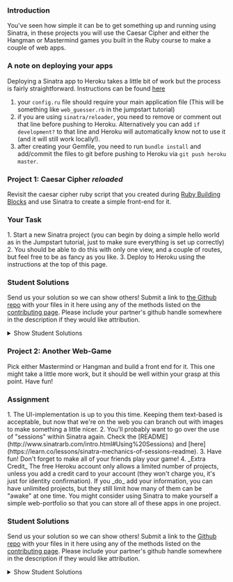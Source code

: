 ### Introduction

You've seen how simple it can be to get something up and running using Sinatra, in these projects you will use the Caesar Cipher and either the Hangman or Mastermind games you built in the Ruby course to make a couple of web apps.

### A note on deploying your apps
Deploying a Sinatra app to Heroku takes a little bit of work but the process is fairly straightforward. Instructions can be found [here](https://devcenter.heroku.com/articles/rack#sinatra)

1. your `config.ru` file should require your main application file (This will be something like `web_guesser.rb` in the jumpstart tutorial)
2. if you are using `sinatra/reloader`, you need to remove or comment out that line before pushing to Heroku.  Alternatively you can add `if development?` to that line and Heroku will automatically know not to use it (and it will still work locally!).
3. after creating your Gemfile, you need to run `bundle install` and add/commit the files to git before pushing to Heroku via `git push heroku master`.

### Project 1: Caesar Cipher _reloaded_

Revisit the caesar cipher ruby script that you created during [Ruby Building Blocks](https://www.theodinproject.com/courses/ruby-programming/lessons/ruby-building-blocks) and use Sinatra to create a simple front-end for it.

### Your Task

<div class="lesson-content__panel" markdown="1">
1. Start a new Sinatra project (you can begin by doing a simple hello world as in the Jumpstart tutorial, just to make sure everything is set up correctly)
2. You should be able to do this with only one view, and a couple of routes, but feel free to be as fancy as you like.
3. Deploy to Heroku using the instructions at the top of this page.
</div>

### Student Solutions
Send us your solution so we can show others! Submit a link to [the Github repo](https://github.com/TheOdinProject/curriculum/blob/master/rails_programming/sinatra/project_sinatra.md) with your files in it here using any of the methods listed on the [contributing page](http://github.com/TheOdinProject/curriculum/blob/master/contributing.md).  Please include your partner's github handle somewhere in the description if they would like attribution.

<details markdown="block">
  <summary> Show Student Solutions </summary>

* Add your solution below this line!
* fossegrim's Solution [Live] (https://sheltered-inlet-54266.herokuapp.com/)
* Nasser Abachi's Solution [Github](https://github.com/abachi/caesar_cipher) - [Live](https://shielded-island-76960.herokuapp.com/)
* BShowen's Solution [Github](https://github.com/BShowen/ruby_CaesarCipher) - [Live](https://sinatra-ruby-cipher.herokuapp.com/)
* Vedant's Solution [Github](https://github.com/vedantshetty/Odin_Project_Code/tree/master/Ruby%20On%20Rails/Sinatra/Caesar%20Cipher) - [Live](https://whispering-stream-93717.herokuapp.com/)
* Ians Solution [Github](https://github.com/IanMKesler/caesar_cipher) - [Live](https://stark-scrubland-86790.herokuapp.com)
* Chris' Solution [Github](https://github.com/CSalois114/project_caesar_cipher) - [Live](https://mysterious-badlands-40427.herokuapp.com/)
* Uzay-G's solution [Github](https://github.com/Uzay-G/simple-cipher) - [Live](https://caesar-ciphers.herokuapp.com/)
* Onur Temiz's Solution [Github](https://github.com/temizonur/ceasar_cipher) - [Heroku](https://afternoon-taiga-26969.herokuapp.com/)
* Airi Chow's Solution [Github](https://github.com/airi-14x/TheOdinProject-Sinastra-and-Basic-Rails/tree/master/sinatra/caesar_cipher) [Heroku](https://fast-crag-35094.herokuapp.com)
* Kevin Vuong's Solution [Github](https://github.com/fffear/caesar_cipher_application) - [Live](https://obscure-atoll-85647.herokuapp.com/)
* Braxton Lemmon's Solution [Github](https://github.com/braxtonlemmon/caesar_cipher_reloaded) - [Live](https://safe-shelf-68210.herokuapp.com/)
* Rudi Boshoff's Solution [Github](https://github.com/RudiBoshoff/rails-exercises/tree/master/sinatra/caesar-cipher) - [Live](https://mighty-atoll-97084.herokuapp.com/)
* Learnsometing's Solution [Github](https://github.com/learnsometing/Sinatra-Caesar_Cipher) - [Live](https://learnsometing-caesar-cipher.herokuapp.com/)
* Chris Wegscheid's Solution [GitHub](https://github.com/cwegscheid08/caesar_cipher) - [Live](https://secure-escarpment-83147.herokuapp.com)
* Smetanca52's Solution [GitHub](https://github.com/Smetanca52/sinatra_project) - [Live](https://boiling-refuge-38884.herokuapp.com/)
* Jason McKee's Solution [GitHub](https://github.com/jttmckee/sinatra-caesar-cipher) - [Live](https://limitless-wave-11721.herokuapp.com)
* Stefano Merazzi's Solution [GitHub](https://github.com/ste001/caesar-cipher-reloaded) - [Live](https://fathomless-savannah-14730.herokuapp.com/)
* prw001's Solution [Github](https://github.com/prw001/sinatra_games_suite) - [Live](https://safe-peak-15193.herokuapp.com/)
* Dennis Cope's Solution [Github](https://github.com/coped/sinatra-caesar-cipher) - [Live](https://lit-brook-15767.herokuapp.com/)
* Malaika's Solution [Github](https://github.com/malaikaMI/Sinatra_ceaser_cipher)
* Max Garber's solution [GitHub](https://github.com/bubblebooy/Sinatra_Caesar_Cipher) - [Live](https://gentle-meadow-83909.herokuapp.com/)
* Btreim's solution [GitHub](https://github.com/btreim/sinatra) [Live](https://cryptic-tundra-83691.herokuapp.com)
* Nathan Sherburne's solution [GitHub](https://github.com/nathansherburne/caesar_cypher_reloaded) - [Live](https://glacial-springs-63073.herokuapp.com/)
* Jon Yoo's solution [GitHub](https://github.com/jonyoowa/caeser-cipher-reloaded) - [Live](https://secure-oasis-76384.herokuapp.com/)
* Samuel Master's solution[Github](https://github.com/redeyetuning/sin_caeser) - [Live](https://murmuring-river-12342.herokuapp.com)
* Javier Machin's solution[Github](https://github.com/Javier-Machin/caesar_cipher_app) - [Live](https://secret-sands-76856.herokuapp.com/)
* Isil Donmez's solution[Github](https://github.com/isildonmez/Caesar-Cipher) - [Live](https://caesar-cipher-.herokuapp.com/)
* 0zra's Solution [Github](https://github.com/0zra/heroku_caesar) - [Live](https://gentle-falls-67644.herokuapp.com/)
* Ovsjah Schweinefresser's Solution [Github](https://github.com/Ovsjah/caesar_cipher_reloaded) - [Live](https://peaceful-sea-47272.herokuapp.com/)
* Lucas Bicudo's Solution [Github](https://github.com/lucbic/cipher) - [Live](https://lit-tor-29929.herokuapp.com/)
* Jmooree30's Solution [Github](https://github.com/jmooree30/sinatra_cipher.git) - [Live](https://desolate-citadel-27669.herokuapp.com/)
* [Andrew's solution](https://cryptic-stream-18377.herokuapp.com/) - [Source](https://github.com/andrewr224/cipher)
* Raiko's solution [Github](https://github.com/Cypher0/caesar) - [Live](https://rocky-waters-74257.herokuapp.com/)
* theghall's solution [Github](https://github.com/theghall/sinatra-caesar) - [Live](https://arcane-temple-35414.herokuapp.com/)
* Kasey Z's solution [GitHub](https://github.com/kasey-z/caesar_cipher_reloaded) - [Live](https://hidden-wildwood-20236.herokuapp.com/)
* Jonathan Yiv's solution [GitHub](https://github.com/JonathanYiv/caesar_cipher) - [Live](https://lit-woodland-76112.herokuapp.com/)
* jdrobertso's solution [source code](https://github.com/jdrobertso/cipher_site) - [Live](https://hidden-meadow-77860.herokuapp.com/)
* Clayton Sweeten's solution [source code](https://github.com/cjsweeten101/OdinProjects/tree/master/sinatra/caesar_reloaded) - [Live](https://boiling-crag-42204.herokuapp.com/)
* MGiagante's solution [source code](https://github.com/mgiagante/caesar_cipher_sinatra) - [Live](https://arcane-chamber-58799.herokuapp.com)
* justinckim3's solution [source code](https://github.com/justinckim3/sinatra-project) - [Live](https://sinatra-projects.herokuapp.com/caesar-cipher)
* Adsy430's solution [source code](https://github.com/adampal/caesar_reloaded) - [Live](https://mighty-river-58119.herokuapp.com)
* holdercp's solution [Source code](https://github.com/holdercp/caesar_cipher_sinatra) - [Live](https://glacial-falls-15610.herokuapp.com/)
* Nikolay Dyulgerov's solution [github](https://github.com/NicolayD/sinatra-odin) - [see it on the web](https://sinatra-odin.herokuapp.com/)
* jfonz412's solution [github](https://github.com/jfonz412/caesar_online)
* OlehSliusar's solution: [Live](https://caesar-cipher-reloaded-0.herokuapp.com/) - [Source code](https://github.com/OlehSliusar/caesar_cipher_reloaded)
* mindovermiles262's [caesar cipher](https://fast-citadel-19591.herokuapp.com/) - [github](https://github.com/mindovermiles262/caesar-cipher)
* Jordan Ellis-Lynch's [solution](https://blooming-ravine-82875.herokuapp.com/).
* ToTenMilan's solution [github](https://github.com/ToTenMilan/the_odin_project/tree/master/rails/sinatra/caesar_cipher)
* nmac's solution [github](https://github.com/nmacawile/sinatra_converted_projects) / [heroku](https://infinite-scrubland-80707.herokuapp.com/caesarcipher)
* Ayushka's solution [github](https://github.com/ayushkamadji/caesar_cipher)
* Orlando's solution [github](https://github.com/orlandodan14/Ruby-on-Rails/tree/master/Sinatra/caesar_cipher) / [see it on the web](https://sheltered-mountain-39747.herokuapp.com/caesar_cipher.erb)
* Chad Kreutzer's solution [github](https://github.com/ChadKreutzer/sinatra_cipher) / [see it on the web](https://salty-hamlet-78507.herokuapp.com/)
* yilmazgunalp's solution [github](https://github.com/yilmazgunalp/RoR/tree/master/Sinatra/caesar_chiper) / [see it on the web](https://gentle-everglades-11877.herokuapp.com/)
* RichJDSmith's solution [github](https://github.com/richjdsmith/sinatra_caeser) / [see it on the web](https://secret-shelf-31692.herokuapp.com)
* John Phelps's solution [github](https://github.com/jphelps413/odin-sinatra-caesar) / [see it on the web](https://jphelps413-sinatra-caesar.herokuapp.com/)
* Yash Anand's solution [github](https://github.com/yashanand1910/sinatra-project) / [see it on web](http://caesar-cipher2.herokuapp.com)
* Jib's solution [github](https://github.com/NuclearMachine/odin_rails/tree/master/sinatra_proj) / [see it on web](https://damp-plateau-50624.herokuapp.com/)
* leosoaivan's solution [github](https://github.com/leosoaivan/sinatra_cipher) / [see it on the web](https://morning-mesa-70245.herokuapp.com/)
* bcasadei's solution [github](https://github.com/bcasadei/caesar_cipher_reloaded) / [see it on the web](https://caesar-cipher-reloaded.herokuapp.com/)
* codyloyd's solution [github](https://github.com/codyloyd/sinatra-translator) / [see it on the web](https://cryptic-reaches-55962.herokuapp.com/)
* Oscar Y.'s solution [github](https://github.com/mysteryihs/caesar_cipher) / [see it on the web](https://dry-retreat-16146.herokuapp.com/)
* J-kaizen's solution [github](https://github.com/J-kaizen/TheOdinProject/tree/master/Rails/sinatra)
* chrisnorwood's solution [github](https://github.com/chrisnorwood/caesar-web) / [see it on the web](https://sinatra-caesar-cipher.herokuapp.com/)
* Jiazhi Guo's solution [github](https://github.com/jerrykuo7727/caesar_cipher) / [see it on the web](https://caesar-cipher-by-jiazhi.herokuapp.com/)
* AaronGerry's solution [github](https://github.com/AaronGerry/web_guesser) / [see it on the web](https://hidden-taiga-21991.herokuapp.com/)
* Shala Qweghen's solution [github](https://github.com/ShalaQweghen/ceasar_cipher) / [see it on the web](https://dry-refuge-52478.herokuapp.com/)
* Derek Kwong's solution [github](https://github.com/dckwong/CaesarCipher) / [see it on the web](https://caesarcipherapp.herokuapp.com/)
* Chris Chambers' solution [github](https://github.com/chrisgchambers/caesar_cipher) / [see it on the web](https://salty-beach-27561.herokuapp.com/)
* Amrr Bakry's solution [github](https://github.com/Amrrbakry/rails_the_odin_project/tree/master/ceasar_cipher) / [see it on the web](https://calm-wave-18087.herokuapp.com/)
* csrail's solution [github](https://github.com/csrail/caesar-cipher-sinatra) / [see it on the web](https://csrail-caesar-cipher.herokuapp.com/)
* DV's solution [github](https://github.com/dvislearning/caesar_cipher/tree/master/lib) / [see it on the web](https://quiet-cove-96544.herokuapp.com/)
* Austin's solution [github](https://github.com/CouchofTomato/ceasar_cipher_sinatra) / [see it on the web](https://couch-cipher.herokuapp.com/)
* Miguel Herrera's solution [github](https://github.com/migueloherrera/sinatra-projects) / [see it on the web](https://floating-meadow-84284.herokuapp.com/caesar_cipher)
* at0micr3d's solution - [github](https://github.com/at0micr3d/sinatra-caesar-cipher) / [see it on the web](https://pure-tundra-73618.herokuapp.com/)
* Tom Westerhout's solution [Github](https://github.com/Westw00d/Caesar-Cipher) / [see it on the web](http://thawing-headland-68994.herokuapp.com/)
* Jerry Gao's solution [github](https://github.com/blackwright/odin/tree/master/sinatra_caesar_cipher) / [see it on the web](https://caesar-cipher-sinatra.herokuapp.com/)
* Sophia Wu's solution [github](https://github.com/SophiaLWu/sinatra-caesar-cipher) / [see it on the web](https://shielded-temple-74302.herokuapp.com/)
* Samuel Langenfeld's solution [github](https://github.com/SamuelLangenfeld/sinatra_caesar_cipher) / [see it on the web](http://langenfeld-caesar-cipher.herokuapp.com/)
* Kyle Thomson's solution [github](https://github.com/idynkydnk/portfolio_heroku) / [see it on the web](https://portfolio-heroku-kyle.herokuapp.com/caesar_cipher)
* Jonathan Marks's solution [github](https://github.com/johnjmarks4/sinatra) / [see it on the web](https://warm-springs-12433.herokuapp.com/)
* Luján Fernaud's solution [github](https://github.com/lujanfernaud/sinatra-caesar-cipher) / [see it on the web](https://sinatra-caesar.herokuapp.com/)
* Austin Norman's solution [github](https://github.com/austinnormancore/sinatra_caesar_cipher/blob/master/caesar_cipher.rb) / [see it on the web](https://obscure-ocean-55550.herokuapp.com/)
* Anistor86's solution [github](https://github.com/anistor86/sinatra_caesar_cipher) / [see it on the web](https://pure-retreat-21723.herokuapp.com/)
* Oliver Curting's solution [GitHub](https://github.com/Curting/web_guesser) / [see it on the web](https://sinatra-web-guesser.herokuapp.com/)
* Jeff Jubin's solution [GitHub](https://github.com/jeff1st/sinatra_games) / [see it on the web](https://quiet-beach-81520.herokuapp.com/cipher)
* Punnadittr's solution [GitHub](https://github.com/punnadittr/sinatra_caesar) / [see it on the web](https://radiant-journey-40824.herokuapp.com/)
* Agon's solution [Github](https://github.com/AgonIdrizi/Caesar_Cipher_SInatra) / [see it on the web](https://caesar-cipher-sinatra-app.herokuapp.com/)
* Jamesredux's solution [Github](https://github.com/Jamesredux/sinatra_portfolio) / [see it on the web](https://jredux-sinatra.herokuapp.com/)
* Areeba's solution [github](https://github.com/AREEBAISHTIAQ/sinatra)/ [see it on the web](https://sinatra-.herokuapp.com/)
* ParamagicDev's solution [Github](https://github.com/ParamagicDev/sinatra_cipher) / [See it on the web](https://dry-ridge-75791.herokuapp.com)
* bchalman's solution [Github](https://github.com/bchalman/sinatra_caesar_cipher)
* Tommy's solution [Github](https://github.com/hoangtommy/sinatra_caesar_cipher) / [Live](https://still-forest-86955.herokuapp.com)
* Slaven's solution [Github](https://github.com/Everdrought/sinatra_caesar_cypher) / [See it on the web](https://cryptic-earth-54812.herokuapp.com/)
* Alex's solution (portfolio) [Github](https://github.com/alexcorremans/sinatra_projects) / [See it on the web](https://blooming-woodland-49549.herokuapp.com/caesar_cipher)
* Leila Alderman's solution [GitHub](https://github.com/leila-alderman/caesar_cipher) / [Heroku](https://stormy-sea-24508.herokuapp.com/)
* JamCry's Solution [GitHub](https://github.com/jamcry/sinatra-caesar-cipher) - [Live on Heroku](https://jamcry-caesar-cipher.herokuapp.com/)
* vanny96's Solution [GitHub](https://github.com/vanny96/sinatra_projects) - [Heroku](https://peaceful-fjord-85935.herokuapp.com/)
* Vitaly Osipov's Solution [GitHub](https://github.com/vi7ali/caesar-sinatra) - [Heroku](https://immense-mountain-15356.herokuapp.com/)
* Alex Krewson's Solution [GitHub](https://github.com/alexkrewson/sinatra_caesar_cipher) - [Heroku](https://pure-garden-70536.herokuapp.com/)
* HSaad's Solution [GitHub](https://github.com/HSaad/caesar-cipher) - [Heroku](https://stormy-eyrie-38792.herokuapp.com/)
* Robert Dunbar's Solution [GitHub](https://github.com/RobertDunbar/sinatra/tree/master/games) - [Heroku](https://lit-refuge-73632.herokuapp.com/)
* Leo Holanda's Solution [Github](https://github.com/leo-holanda/sinatra_caesar_cipher) - [See it on the web](https://protected-dusk-87027.herokuapp.com)
* Carlos Diaz's Solution [GitHub](https://github.com/bycdiaz/caesar-cipher-reloaded) - [Heroku](https://hidden-springs-00448.herokuapp.com/)
* guacamobley's Solution [Github](https://github.com/guacamobley/caesar-cipher-webapp) - [Heroku](https://guacamobley-caesar-cipher.herokuapp.com)
</details>

### Project 2: Another Web-Game

Pick either Mastermind or Hangman and build a front end for it.  This one might take a little more work, but it should be well within your grasp at this point.  Have fun!

### Assignment

<div class="lesson-content__panel" markdown="1">
1. The UI-implementation is up to you this time.  Keeping them text-based is acceptable, but now that we're on the web you can branch out with images to make something a little nicer.
2. You'll probably want to go over the use of "sessions" within Sinatra again.  Check the [README](http://www.sinatrarb.com/intro.html#Using%20Sessions) and [here](https://learn.co/lessons/sinatra-mechanics-of-sessions-readme).
3. Have fun!  Don't forget to make all of your friends play your game!
4. _Extra Credit_ The free Heroku account only allows a limited number of projects, unless you add a credit card to your account (they won't charge you, it's just for identity confirmation). If you _do_ add your information, you can have unlimited projects, but they still limit how many of them can be "awake" at one time. You might consider using Sinatra to make yourself a simple web-portfolio so that you can store all of these apps in one project.
</div>

### Student Solutions
Send us your solution so we can show others! Submit a link to the [Github repo](https://github.com/TheOdinProject/curriculum/blob/master/rails_programming/sinatra/project_sinatra.md) with your files in it here using any of the methods listed on the [contributing page](http://github.com/TheOdinProject/curriculum/blob/master/contributing.md).  Please include your partner's github handle somewhere in the description if they would like attribution.

<details markdown="block">
  <summary> Show Student Solutions </summary>

* Add your solution below this line!
* Nasser Abachi's Solution [Github](https://github.com/abachi/mastermind) - [Live](https://stark-sands-24734.herokuapp.com/)
* BShowen's Solutuon [Github](https://github.com/BShowen/sinatra_mastermind_game) - [Live](https://bradley-mastermind.herokuapp.com/)
* Chris' Solution [Github](https://github.com/CSalois114/project_sinatra_mastermind) - [Live](https://sinatra-mastermind-chris.herokuapp.com/)
* Vedant's Solution: [Github](https://github.com/vedantshetty/Odin_Project_Code/tree/master/Ruby%20On%20Rails/Sinatra/mastermind) - [Live](https://cryptic-plateau-69277.herokuapp.com/)
* Ian's Solution (Mastermind) [Github](https://github.com/IanMKesler/sinatra_mastermind)
* J C Gollnick's Solution (Hangman) [GitLab](https://gitlab.com/jcgollnick/hangman) [Live](http://www.jcgollnick.vip/hangman)
* Sherman's Solution [Github](https://github.com/shermansjliu/sinatra) - [Live](https://radiant-beach-22046.herokuapp.com)
* Kevin Vuong's Solution [Github](https://github.com/fffear/sinatra_hangman) - [Live](https://immense-basin-91290.herokuapp.com/)
* Braxton Lemmon's Solution [GitHub](https://github.com/braxtonlemmon/mastermind-sinatra) - [Live](https://mighty-island-47536.herokuapp.com/)
* Learnsometing's Solution [GitHub](https://github.com/learnsometing/Sinatra-Hangman)
* Chris Wegscheid's Solution [GitHub](https://github.com/cwegscheid08/hangman) - [Live](https://peaceful-taiga-48900.herokuapp.com/?)
* Smetanca52's Solution [GitHub](https://github.com/Smetanca52) - [Live](https://radiant-earth-83625.herokuapp.com/)
* Jason McKee's Solution [GitHub](https://github.com/jttmckee/sinatra-hangman) - [Live](https://agile-coast-84094.herokuapp.com)
* prw001's Solution [GitHub](https://github.com/prw001/sinatra_games_suite) - [Live](https://safe-peak-15193.herokuapp.com/)
* Dennis Cope's Solution [GitHub](https://github.com/coped/sinatra-hangman) - [Live](https://radiant-caverns-76040.herokuapp.com/)
* Brendan Tang's solution (Hangman) [GitHub](https://github.com/brendantang/hangman-sinatra) - [Live](https://radiant-temple-25499.herokuapp.com/)
* Max Garber's solution (Hangman) [GitHub](https://github.com/bubblebooy/Sinatra_Hangman) - [Live](https://floating-atoll-54622.herokuapp.com/)
* Nathan Sherburne's solution (Hangman) [GitHub](https://github.com/nathansherburne/caesar_cypher_reloaded) - [Live](https://glacial-springs-63073.herokuapp.com/)
* Btreims's solution (Hangman) [GitHub](https://github.com/btreim/hangman_reboot) - [Live](https://protected-ocean-55660.herokuapp.com/)
* Jon Yoo's solution (Hangman) [GitHub](https://github.com/jonyoowa/hangman-sinatra) - [Live](https://rocky-sea-27959.herokuapp.com/)
* Samuel Masters's solution (Mastermind)[GitHub](https://github.com/redeyetuning/sin_mastermind)[Live](https://polar-gorge-27519.herokuapp.com/)
* Javier Machin's solution (Hangman)[GitHub](https://github.com/Javier-Machin/hangman_app)[Live](https://whispering-woodland-74608.herokuapp.com/)
* 0zra's solution (Mastermind)[GitHub](https://github.com/0zra/heroku_mastermind)
* Roman Alenskiy's solution (Hangman) [GitHub](https://github.com/romalenskiy/web_hangman) - [Heroku](https://web-hangman.herokuapp.com/)
* Isil Donmez's solution(Hangman)[GitHub](https://github.com/isildonmez/hangman_reloaded)[Live](https://hangman-reloaded.herokuapp.com/)
* Ovsjah Schweinefresser's Solution (Hangman) [GitHub](https://github.com/Ovsjah/hangman_on_web) - [Live](https://warm-inlet-77219.herokuapp.com/game)
* Lucas Bicudo's Solution (Hangman) [GitHub](https://github.com/lucbic/hangman) - [Live](https://lit-garden-60308.herokuapp.com/)
* Jmooree30's solution (Hangman) [GitHub](https://github.com/jmooree30/Sinatra_hangman.git) - [Live](https://gentle-waters-29359.herokuapp.com/)
* [Andrew's solution (Mastermind)](https://rocky-wildwood-37033.herokuapp.com/) - [Source](https://github.com/andrewr224/mastermind_reload)
* Raiko's solution (Mastermind) [GitHub](https://github.com/Cypher0/mastermind) - [Live](https://damp-brook-36728.herokuapp.com/)
* theghall's solution (Mastermind) [GitHub](https://github.com/theghall/sinatra-mastermind) - [Live](https://safe-eyrie-38662.herokuapp.com/)
* Kasey Z's solution (Mastermind) [Source Code](https://github.com/kasey-z/mastermind_reloaded) - [Live](https://frozen-falls-49194.herokuapp.com//)
* Jonathan Yiv's solution (Hangman) [Source Code](https://github.com/JonathanYiv/hangman) - [Live](https://infinite-river-55923.herokuapp.com/)
* Clayton Sweeten's solution (Hangman)[source code](https://github.com/cjsweeten101/OdinProjects/tree/master/sinatra/hangman_reloaded) - [Live](https://serene-dusk-67079.herokuapp.com/)
* justinckim3's solution [source code](https://github.com/justinckim3/sinatra-project) - [Live](https://sinatra-projects.herokuapp.com/hangman)
* Adsy430's solution [Source code](https://github.com/adampal/hangman) - [Live](https://fierce-gorge-46516.herokuapp.com/?restart=true)
* holdercp's solution [Source code](https://github.com/holdercp/hangman-sinatra) - [Live](https://thawing-cliffs-47023.herokuapp.com/)
* Nikolay Dyulgerov's solution (Hangman) [GitHub](https://github.com/NicolayD/sinatra-odin) - [See it on the web](https://sinatra-odin.herokuapp.com/)
* jfonz412's solution (hangman)[GitHub](https://github.com/jfonz412/hangman_online)
* mindovermiles262's (Mastermind) [GitHub](https://rocky-tor-31467.herokuapp.com/) - [GitHub](https://github.com/mindovermiles262/mastermind)
* Jordan Ellis-Lynch's [GitHub](https://github.com/jordy-el/sinatra_hangman) - ([Heroku](https://floating-mountain-38019.herokuapp.com/))
* ToTenMilan's solution (Mastermind) [GitHub](https://github.com/ToTenMilan/the_odin_project/tree/master/rails/sinatra/mastermind) - [See it on the web](http://mastermindbymilan.herokuapp.com)
* nmac's solution (Mastermind) [GitHub](https://github.com/nmacawile/sinatra_converted_projects) - [Heroku](https://infinite-scrubland-80707.herokuapp.com/mastermind)
* Ayushka's solution: Mastermind [GitHub](https://github.com/ayushkamadji/master_mind_sinatra) - [See it on the web](https://afternoon-escarpment-72597.herokuapp.com/)
* Orlando's solution: Hangman, Mastermind, others [GitHub](https://github.com/orlandodan14/Ruby-on-Rails/tree/master/Sinatra/web_portafolio) - [See it on the web](https://sheltered-mountain-39747.herokuapp.com/)
* yilmazgunalp's solution - Hangman: [GitHub](https://github.com/yilmazgunalp/RoR/tree/master/hangman) - [See it on the web](https://hidden-hamlet-76819.herokuapp.com/)
* leosoaivan's solution - Hangman: [GitHub](https://github.com/leosoaivan/sinatra_hangman) - [See it on the web](https://fierce-island-53975.herokuapp.com/)
* Jib's solution [GitHub](https://github.com/NuclearMachine/odin_rails/tree/master/sinatra_proj) - [see it on web](https://damp-plateau-50624.herokuapp.com/)
* codyloyd's solution - MasterMind: [GitHub](https://github.com/codyloyd/sinatra-codebreaker) - [See it on the web](https://crafty-breaker-4567.herokuapp.com/) Hangman: [GitHub](https://github.com/codyloyd/hangman) - [See it on the web](https://subtle-wording-4567.herokuapp.com/)
* Martin's sulution - MasterMind: [GitHub](https://github.com/mtsafer/MasterMind-Online) - [See it on the web](https://cryptic-caverns-91319.herokuapp.com) Hangman: [GitHub](https://github.com/mtsafer/hangman-online) - [See it on the web](https://stormy-shelf-89128.herokuapp.com)]
* Oscar Y.'s solution - Hangman: [GitHub](https://github.com/mysteryihs/hangman/) - [See it on the web](https://radiant-earth-86956.herokuapp.com/)
* chrisnorwood's solution - Hangman: [GitHub](https://github.com/chrisnorwood/wordguess-web) - [See it on the web](https://sinatra-guessing-game.herokuapp.com/)
* Jiazhi Guo's solution - Hangman: [GitHub](https://github.com/jerrykuo7727/hangman) - [See it on the web](https://hangman-by-jiazhi.herokuapp.com/)
* Diego V.'s solution - MasterMind: [GitHub](https://github.com/Dieblax/mastermind-sinatra) - [See it on the web](https://mastermindforvikings.herokuapp.com/)
* Shala Qweghen's solution - MasterMind: [GitHub](https://github.com/ShalaQweghen/another_web_game) - [See it on the web](https://warm-hamlet-61859.herokuapp.com/) Hangman: [GitHub](https://github.com/ShalaQweghen/web_game) - [See it on the web](https://evening-fortress-95446.herokuapp.com/)
* Derek Kwong's solution - Hangman: [GitHub](https://github.com/dckwong/Hangman) - [See it on the web](https://dkhangman.herokuapp.com/)
* Amrr Bakry's solution - Hangman: [GitHub](https://github.com/Amrrbakry/rails_the_odin_project/tree/master/sinatra_hangman) - [See it on the web](https://polar-brushlands-32644.herokuapp.com/)
* csrail's solution - Hangman: [GitHub](https://github.com/csrail/hangman-sinatra) - [See it on the web](https://csrail-hangman.herokuapp.com/)
* DV's solution - Hangman: [GitHub](https://github.com/dvislearning/hangman_sinatra) - [See it on the web](https://secret-escarpment-36246.herokuapp.com/)
* Austin's solution - Hangman: [GitHub](https://github.com/CouchofTomato/hangman_sinatra) - [See it on the web](https://couch-hangman.herokuapp.com/)
* Miguel Herrera's solution - Hangman: [GitHub](https://github.com/migueloherrera/sinatra-projects) - [See it on the web](https://floating-meadow-84284.herokuapp.com/hangman)
* at0micr3d's solution - Hangman: [GitHub](https://github.com/at0micr3d/interrobang-man) - [See it on the web](https://sheltered-scrubland-38921.herokuapp.com/)
* Tom Westerhout's solution - Webguesser: [GitHub](https://github.com/Westw00d/Web-Guesser) - [See it on the web](http://shrouded-waters-66767.herokuapp.com/)
* Jerry Gao's solution - Hangman: [GitHub](https://blackwright-hangman.herokuapp.com/) - [See it on the web](https://github.com/blackwright/odin/tree/master/sinatra_hangman)
* Sophia Wu's solution - Hangman: [GitHub](https://github.com/SophiaLWu/sinatra-hangman) - [See it on the web](https://shielded-lowlands-85300.herokuapp.com/)
* Samuel Langenfeld's solution - Hangman: [GitHub](https://github.com/SamuelLangenfeld/sinatra_hangman) - [See it on the web](http://langenfeld-hangman.herokuapp.com/)
* Kyle Thomson's solution - Hangman: [GitHub](https://github.com/idynkydnk/portfolio_heroku) - [See it on the web](https://portfolio-heroku-kyle.herokuapp.com/hangman)
* Jonathan Marks's solution - MasterMind: [GitHub](https://github.com/johnjmarks4/mastermind_reloaded) - [See it on the web](https://arcane-shelf-92558.herokuapp.com/)
* Luján Fernaud's solution [GitHub](https://github.com/lujanfernaud/sinatra-countries-hangman) - [See it on the web](https://sinatra-countries-hangman.herokuapp.com/)
* Pat's solution - Mastermind: [GitHub](https://github.com/Pat878/Sinatra_Mastermind) - [See it on the web](https://sleepy-island-52915.herokuapp.com/)
* Austin Norman's solution - Hangman: [GitHub](https://github.com/austinnormancore/hangmansinatra) - [See it on the web](https://secure-ridge-15084.herokuapp.com/)
* Anistor86's solution - Hangman: [GitHub](https://github.com/anistor86/sinatra_hangman) - [See it on the web](https://safe-escarpment-98953.herokuapp.com/)
* Francisco's Carlos solution - [GitHub](https://github.com/fcarlosdev/the_odin_project/tree/master/sinatra_project)
* Oliver Curting's solution - Mastermind: [GitHub](https://github.com/Curting/sinatra_mastermind) - [See it on the web](https://sinatra-mastermind.herokuapp.com/)
* Jeff Jubin's solution - Mastermind: [GitHub](https://github.com/jeff1st/sinatra_games) - [See it on the web](https://quiet-beach-81520.herokuapp.com/)
* Punnadittr's solution - Hangman: [GitHub](https://github.com/punnadittr/sinatra_hangman) - [See it on the web](https://protected-falls-18287.herokuapp.com/)
* Agon's solution - Hangman: [GitHub](https://github.com/AgonIdrizi/Hangman_Sinatra) - [See it on the web](https://cryptic-earth-30619.herokuapp.com/)
* Jamesredux's solution - Hangman: [GitHub](https://github.com/Jamesredux/sinatra_portfolio) - [See it on the web](https://jredux-sinatra.herokuapp.com/)
* Calstream's solution - Hangman: [GitHub](https://github.com/Calstream/hangman-sinatra) - [Play here](https://hanged-man.herokuapp.com/)
* Malaika's Solution For Hangman: [GitHub](https://github.com/malaikaMI/Hangman_with_sinatra)
* AlexFuro's Solution (Hangman): [GitHub](https://github.com/alexfuro/TOP_hangman) - [Live Demo](https://furohangman.herokuapp.com/)
* ParamagicDev's Solution (Mastermind): [GitHub](https://github.com/ParamagicDev/sinatra_mind) - [See it on the web](https://immense-mesa-98857.herokuapp.com)
* bchalman's Solution (Hangman): [GitHub](https://github.com/bchalman/sinatra_hangman) - [Live](https://fierce-plains-57125.herokuapp.com/)
* Tommy's Solution (Hogwarts Hangman): [GitHub](https://github.com/hoangtommy/sinatra_hangman) - [Live](https://powerful-wildwood-91516.herokuapp.com/)
* BrianEspo's Solution (Hangman): [GitHub](https://github.com/bribrah/Sinatra-Projects/tree/master/hangman_site) - [Live Demo](https://brianshangman.herokuapp.com/)
* Alex's solution (Hangman, portfolio) [GitHub](https://github.com/alexcorremans/sinatra_projects) - [See it on the web](https://blooming-woodland-49549.herokuapp.com/)
* Leila Alderman's solution (Hipster Hangman) [GitHub](https://github.com/leila-alderman/hipster_hangman) - [Heroku](https://stark-brook-74152.herokuapp.com/)
* vanny96's Solution [GitHub](https://github.com/vanny96/sinatra_projects) - [Heroku](https://peaceful-fjord-85935.herokuapp.com/)
* jeanmerlet's solution (Full Color Webstermind) [GitHub](https://github.com/jeanmerlet/sinatra/tree/master/webstermind) - [Heroku](https://ruby-mastermindgame.herokuapp.com)
* Vitaly Osipov's solution Hangman [GitHub](https://github.com/vi7ali/hangman) - [Heroku](https://protected-temple-67525.herokuapp.com)
* Alex Krewson's Solution [GitHub](https://github.com/alexkrewson/sinatra_hangman) - [Heroku](https://damp-meadow-16569.herokuapp.com/)
* Leo Holanda's Solution [Github](https://github.com/leo-holanda/sinatra_mastermind) - [See it on the web](https://hidden-dawn-45108.herokuapp.com/)
* Robert Dunbar's Solution [GitHub](https://github.com/RobertDunbar/sinatra/tree/master/games) - [Heroku](https://lit-refuge-73632.herokuapp.com/)
* Joe Lee Hangman's Solution [GitHub](https://github.com/JoeDravarol/sinatra_hangman) - [Heroku](https://blooming-crag-69548.herokuapp.com/)
* guacamobley's Solution [Github](https://github.com/guacamobley/sinatra_mastermind) - [Heroku](https://guacamobley-sinatra-mastermind.herokuapp.com)
</details>
